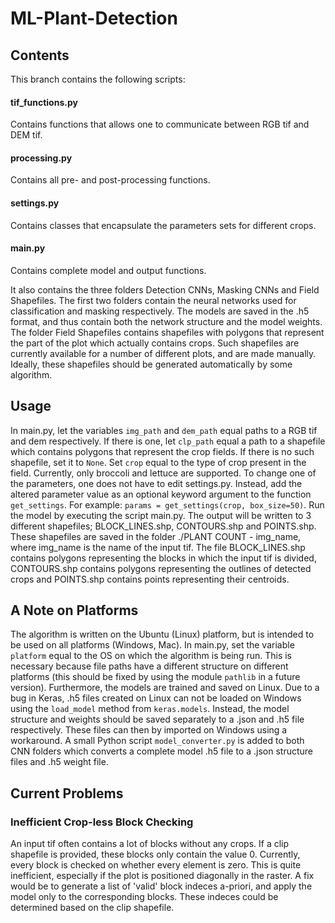 # ML-Plant-Detection

## Contents
This branch contains the following scripts:

#### tif_functions.py
Contains functions that allows one to communicate between RGB tif and DEM tif.
#### processing.py
Contains all pre- and post-processing functions.
#### settings.py
Contains classes that encapsulate the parameters sets for different crops.
#### main.py
Contains complete model and output functions.

It also contains the three folders Detection CNNs, Masking CNNs and Field Shapefiles. The first two folders contain the neural networks used for classification and masking respectively. The models are saved in the .h5 format, and thus contain both the network structure and the model weights. The folder Field Shapefiles contains shapefiles with polygons that represent the part of the plot which actually contains crops. Such shapefiles are currently available for a number of different plots, and are made manually. Ideally, these shapefiles should be generated automatically by some algorithm.

## Usage
In main.py, let the variables `img_path` and `dem_path` equal paths to a RGB tif and dem respectively. If there is one, let `clp_path` equal a path to a shapefile which contains polygons that represent the crop fields. If there is no such shapefile, set it to `None`. Set `crop` equal to the type of crop present in the field. Currently, only broccoli and lettuce are supported. To change one of the parameters, one does not have to edit settings.py. Instead, add the altered parameter value as an optional keyword argument to the function `get_settings`. For example: `params = get_settings(crop, box_size=50)`. Run the model by executing the script main.py. The output will be written to 3 different shapefiles; BLOCK_LINES.shp, CONTOURS.shp and POINTS.shp. These shapefiles are saved in the folder ./PLANT COUNT - img_name, where img_name is the name of the input tif. The file BLOCK_LINES.shp contains polygons representing the blocks in which the input tif is divided, CONTOURS.shp contains polygons representing the outlines of detected crops and POINTS.shp contains points representing their centroids.

## A Note on Platforms
The algorithm is written on the Ubuntu (Linux) platform, but is intended to be used on all platforms (Windows, Mac). In main.py, set the variable `platform` equal to the OS on which the algorithm is being run. This is necessary because file paths have a different structure on different platforms (this should be fixed by using the module `pathlib` in a future version). Furthermore, the models are trained and saved on Linux. Due to a bug in Keras, .h5 files created on Linux can not be loaded on Windows using the `load_model` method from `keras.models`. Instead, the model structure and weights should be saved separately to a .json and .h5 file respectively. These files can then by imported on Windows using a workaround. A small Python script `model_converter.py` is added to both CNN folders which converts a complete model .h5 file to a .json structure files and .h5 weight file.

## Current Problems
### Inefficient Crop-less Block Checking
An input tif often contains a lot of blocks without any crops. If a clip shapefile is provided, these blocks only contain the value 0. Currently, every block is checked on whether every element is zero. This is quite inefficient, especially if the plot is positioned diagonally in the raster. A fix would be to generate a list of 'valid' block indeces a-priori, and apply the model only to the corresponding blocks. These indeces could be determined based on the clip shapefile.